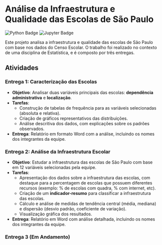 # Análise da Infraestrutura e Qualidade das Escolas de São Paulo
![Python Badge](https://img.shields.io/badge/made_with-python-%233776AB?logo=python&logoColor=white) ![Jupyter Badge](https://img.shields.io/badge/made_with-jupyter-%23F37626?logo=jupyter&logoColor=white)

Este projeto analisa a infraestrutura e qualidade das escolas de São Paulo com base nos dados do Censo Escolar. O trabalho foi realizado no contexto de uma disciplina de Estatística, e é composto por três entregas.

## Atividades

### **Entrega 1: Caracterização das Escolas**

- **Objetivo**: Analisar duas variáveis principais das escolas: **dependência administrativa** e **localização**.
- **Tarefas**:
  - Construção de tabelas de frequência para as variáveis selecionadas (absoluta e relativa).
  - Criação de gráficos representativos das distribuições.
  - Análise descritiva dos dados, com explicações sobre os padrões observados.
- **Entrega**: Relatório em formato Word com a análise, incluindo os nomes dos integrantes da equipe.

### **Entrega 2: Análise da Infraestrutura Escolar**

- **Objetivo**: Estudar a infraestrutura das escolas de São Paulo com base em 12 variáveis selecionadas pela equipe.
- **Tarefas**:
  - Apresentação dos dados sobre a infraestrutura das escolas, com destaque para a percentagem de escolas que possuem diferentes recursos (exemplo: % de escolas com quadra, % com internet, etc).
  - Criação de um **indicador-resumo** para classificar a infraestrutura das escolas.
  - Cálculo e análise de medidas de tendência central (média, mediana) e dispersão (desvio padrão, coeficiente de variação).
  - Visualização gráfica dos resultados.
- **Entrega**: Relatório em Word com análise detalhada, incluindo os nomes dos integrantes da equipe.

### **Entrega 3 (Em Andamento)**

